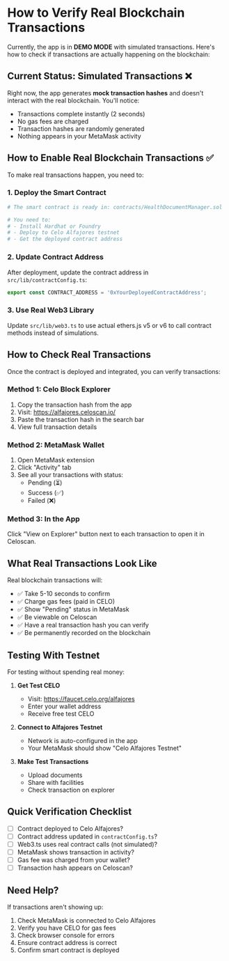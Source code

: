 # How to Verify Real Blockchain Transactions

Currently, the app is in **DEMO MODE** with simulated transactions. Here's how to check if transactions are actually happening on the blockchain:

## Current Status: Simulated Transactions ❌

Right now, the app generates **mock transaction hashes** and doesn't interact with the real blockchain. You'll notice:
- Transactions complete instantly (2 seconds)
- No gas fees are charged
- Transaction hashes are randomly generated
- Nothing appears in your MetaMask activity

## How to Enable Real Blockchain Transactions ✅

To make real transactions happen, you need to:

### 1. Deploy the Smart Contract

```bash
# The smart contract is ready in: contracts/HealthDocumentManager.sol

# You need to:
# - Install Hardhat or Foundry
# - Deploy to Celo Alfajores testnet
# - Get the deployed contract address
```

### 2. Update Contract Address

After deployment, update the contract address in `src/lib/contractConfig.ts`:

```typescript
export const CONTRACT_ADDRESS = '0xYourDeployedContractAddress';
```

### 3. Use Real Web3 Library

Update `src/lib/web3.ts` to use actual ethers.js v5 or v6 to call contract methods instead of simulations.

## How to Check Real Transactions

Once the contract is deployed and integrated, you can verify transactions:

### Method 1: Celo Block Explorer
1. Copy the transaction hash from the app
2. Visit: https://alfajores.celoscan.io/
3. Paste the transaction hash in the search bar
4. View full transaction details

### Method 2: MetaMask Wallet
1. Open MetaMask extension
2. Click "Activity" tab
3. See all your transactions with status:
   - Pending (⏳)
   - Success (✅)
   - Failed (❌)

### Method 3: In the App
Click "View on Explorer" button next to each transaction to open it in Celoscan.

## What Real Transactions Look Like

Real blockchain transactions will:
- ✅ Take 5-10 seconds to confirm
- ✅ Charge gas fees (paid in CELO)
- ✅ Show "Pending" status in MetaMask
- ✅ Be viewable on Celoscan
- ✅ Have a real transaction hash you can verify
- ✅ Be permanently recorded on the blockchain

## Testing With Testnet

For testing without spending real money:

1. **Get Test CELO**
   - Visit: https://faucet.celo.org/alfajores
   - Enter your wallet address
   - Receive free test CELO

2. **Connect to Alfajores Testnet**
   - Network is auto-configured in the app
   - Your MetaMask should show "Celo Alfajores Testnet"

3. **Make Test Transactions**
   - Upload documents
   - Share with facilities
   - Check transaction on explorer

## Quick Verification Checklist

- [ ] Contract deployed to Celo Alfajores?
- [ ] Contract address updated in `contractConfig.ts`?
- [ ] Web3.ts uses real contract calls (not simulated)?
- [ ] MetaMask shows transaction in activity?
- [ ] Gas fee was charged from your wallet?
- [ ] Transaction hash appears on Celoscan?

## Need Help?

If transactions aren't showing up:
1. Check MetaMask is connected to Celo Alfajores
2. Verify you have CELO for gas fees
3. Check browser console for errors
4. Ensure contract address is correct
5. Confirm smart contract is deployed
